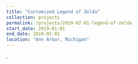 ```yaml
---
title: "Customized Legend of Zelda"
collection: projects
permalink: /projects/2019-02-01-legend-of-zelda
start_date: 2019-01-01
end_date: 2019-02-01
location: "Ann Arbor, Michigan"
---
```



.